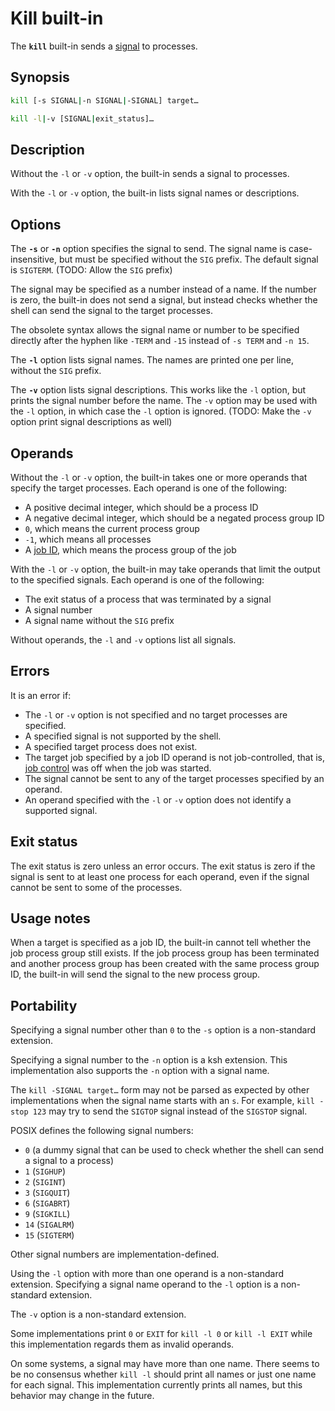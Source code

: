 # Kill built-in

The **`kill`** built-in sends a [signal](../environment/traps.md#what-are-signals) to processes.

## Synopsis

```sh
kill [-s SIGNAL|-n SIGNAL|-SIGNAL] target…
```

```sh
kill -l|-v [SIGNAL|exit_status]…
```

## Description

Without the `-l` or `-v` option, the built-in sends a signal to processes.

With the `-l` or `-v` option, the built-in lists signal names or
descriptions.

## Options

The **`-s`** or **`-n`** option specifies the signal to send. The signal
name is case-insensitive, but must be specified without the `SIG` prefix.
The default signal is `SIGTERM`. (TODO: Allow the `SIG` prefix)

The signal may be specified as a number instead of a name. If the number
is zero, the built-in does not send a signal, but instead checks whether
the shell can send the signal to the target processes.

The obsolete syntax allows the signal name or number to be specified
directly after the hyphen like `-TERM` and `-15` instead of `-s TERM` and
`-n 15`.

The **`-l`** option lists signal names. The names are printed one per line,
without the `SIG` prefix.

The **`-v`** option lists signal descriptions. This works like the `-l` option, but prints the signal number before the name. The `-v` option may be used with the `-l` option, in which case the `-l` option is ignored. (TODO: Make the `-v` option print signal descriptions as well)

## Operands

Without the `-l` or `-v` option, the built-in takes one or more operands
that specify the target processes. Each operand is one of the following:

- A positive decimal integer, which should be a process ID
- A negative decimal integer, which should be a negated process group ID
- `0`, which means the current process group
- `-1`, which means all processes
- A [job ID](../interactive/job_control.md#job-ids), which means the process group of the job

With the `-l` or `-v` option, the built-in may take operands that limit the
output to the specified signals. Each operand is one of the following:

- The exit status of a process that was terminated by a signal
- A signal number
- A signal name without the `SIG` prefix

Without operands, the `-l` and `-v` options list all signals.

## Errors

It is an error if:

- The `-l` or `-v` option is not specified and no target processes are
  specified.
- A specified signal is not supported by the shell.
- A specified target process does not exist.
- The target job specified by a job ID operand is not job-controlled, that is, [job control](../interactive/job_control.md) was off when the job was started.
- The signal cannot be sent to any of the target processes specified by an
  operand.
- An operand specified with the `-l` or `-v` option does not identify a
  supported signal.

## Exit status

The exit status is zero unless an error occurs. The exit status is zero if
the signal is sent to at least one process for each operand, even if the
signal cannot be sent to some of the processes.

## Usage notes

When a target is specified as a job ID, the built-in cannot tell whether
the job process group still exists. If the job process group has been
terminated and another process group has been created with the same
process group ID, the built-in will send the signal to the new process
group.

## Portability

Specifying a signal number other than `0` to the `-s` option is a
non-standard extension.

Specifying a signal number to the `-n` option is a ksh extension. This
implementation also supports the `-n` option with a signal name.

The `kill -SIGNAL target…` form may not be parsed as expected by other
implementations when the signal name starts with an `s`. For example, `kill
-stop 123` may try to send the `SIGTOP` signal instead of the `SIGSTOP`
signal.

POSIX defines the following signal numbers:

- `0` (a dummy signal that can be used to check whether the shell can send
  a signal to a process)
- `1` (`SIGHUP`)
- `2` (`SIGINT`)
- `3` (`SIGQUIT`)
- `6` (`SIGABRT`)
- `9` (`SIGKILL`)
- `14` (`SIGALRM`)
- `15` (`SIGTERM`)

Other signal numbers are implementation-defined.

Using the `-l` option with more than one operand is a non-standard
extension. Specifying a signal name operand to the `-l` option is a
non-standard extension.

The `-v` option is a non-standard extension.

Some implementations print `0` or `EXIT` for `kill -l 0` or `kill -l EXIT`
while this implementation regards them as invalid operands.

On some systems, a signal may have more than one name. There seems to be no
consensus whether `kill -l` should print all names or just one name for each
signal. This implementation currently prints all names, but this behavior
may change in the future.

